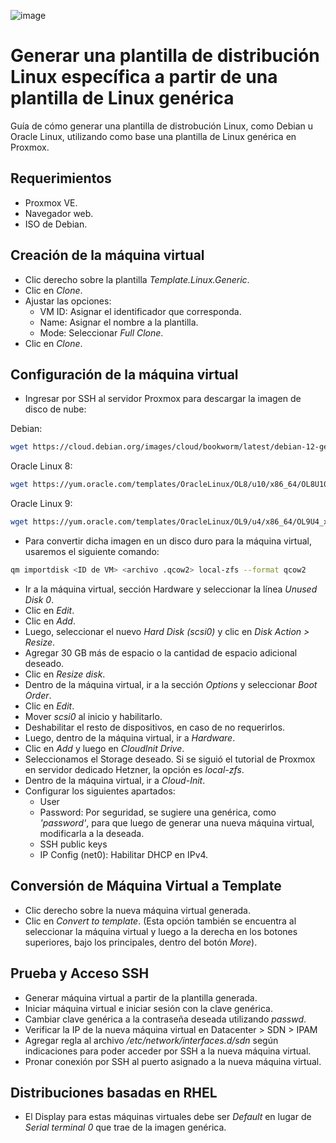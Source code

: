 ![image](https://github.com/vdaular/tutoriales/assets/136828149/5104609b-f977-4038-97d0-fb176daba810)

# Generar una plantilla de distribución Linux específica a partir de una plantilla de Linux genérica

Guía de cómo generar una plantilla de distrobución Linux, como Debian u Oracle Linux, utilizando como base una plantilla de Linux genérica en Proxmox.

## Requerimientos
- Proxmox VE.
- Navegador web.
- ISO de Debian.

## Creación de la máquina virtual

- Clic derecho sobre la plantilla _Template.Linux.Generic_.
- Clic en _Clone_.
- Ajustar las opciones:
    - VM ID: Asignar el identificador que corresponda.
    - Name: Asignar el nombre a la plantilla.
    - Mode: Seleccionar _Full Clone_.
- Clic en _Clone_.

## Configuración de la máquina virtual

- Ingresar por SSH al servidor Proxmox para descargar la imagen de disco de nube:

Debian:
```sh
wget https://cloud.debian.org/images/cloud/bookworm/latest/debian-12-generic-amd64.qcow2
```

Oracle Linux 8:
```sh
wget https://yum.oracle.com/templates/OracleLinux/OL8/u10/x86_64/OL8U10_x86_64-kvm-b237.qcow2
```

Oracle Linux 9:
```sh
wget https://yum.oracle.com/templates/OracleLinux/OL9/u4/x86_64/OL9U4_x86_64-kvm-b234.qcow2
```

- Para convertir dicha imagen en un disco duro para la máquina virtual, usaremos el siguiente comando:

```sh
qm importdisk <ID de VM> <archivo .qcow2> local-zfs --format qcow2
```

- Ir a la máquina virtual, sección Hardware y seleccionar la línea _Unused Disk 0_.
- Clic en _Edit_.
- Clic en _Add_.
- Luego, seleccionar el nuevo _Hard Disk (scsi0)_ y clic en _Disk Action > Resize_.
- Agregar 30 GB más de espacio o la cantidad de espacio adicional deseado.
- Clic en _Resize disk_.
- Dentro de la máquina virtual, ir a la sección _Options_ y seleccionar _Boot Order_.
- Clic en _Edit_.
- Mover _scsi0_ al inicio y habilitarlo.
- Deshabilitar el resto de dispositivos, en caso de no requerirlos.
- Luego, dentro de la máquina virtual, ir a _Hardware_.
- Clic en _Add_ y luego en _CloudInit Drive_.
- Seleccionamos el Storage deseado. Si se siguió el tutorial de Proxmox en servidor dedicado Hetzner, la opción es _local-zfs_.
- Dentro de la máquina virtual, ir a _Cloud-Init_.
- Configurar los siguientes apartados:
    - User
    - Password: Por seguridad, se sugiere una genérica, como _'password'_, para que luego de generar una nueva máquina virtual, modificarla a la deseada.
    - SSH public keys
    - IP Config (net0): Habilitar DHCP en IPv4.

## Conversión de Máquina Virtual a Template

- Clic derecho sobre la nueva máquina virtual generada.
- Clic en _Convert to template_. (Esta opción también se encuentra al seleccionar la máquina virtual y luego a la derecha en los botones superiores, bajo los principales, dentro del botón _More_).

## Prueba y Acceso SSH

- Generar máquina virtual a partir de la plantilla generada.
- Iniciar máquina virtual e iniciar sesión con la clave genérica.
- Cambiar clave genérica a la contraseña deseada utilizando _passwd_.
- Verificar la IP de la nueva máquina virtual  en Datacenter > SDN > IPAM
- Agregar regla al archivo _/etc/network/interfaces.d/sdn_ según indicaciones para poder acceder por SSH a la nueva máquina virtual.
- Pronar conexión por SSH al puerto asignado a la nueva máquina virtual.

## Distribuciones basadas en RHEL

- El Display para estas máquinas virtuales debe ser _Default_ en lugar de _Serial terminal 0_ que trae de la imagen genérica.